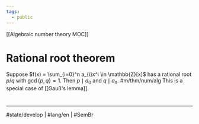 ```yaml
---
tags:
  - public
---
```

[[Algebraic number theory MOC]]
# Rational root theorem

Suppose $f(x) = \sum_{i=0}^n a_{i}x^i \in \mathbb{Z}[x]$
has a rational root $p / q$ with $\gcd \{ p,q \} = 1$.
Then $p \mid a_{0}$ and $q \mid a_{n}$. #m/thm/num/alg 
This is a special case of [[Gauß's lemma]].

#
---
#state/develop | #lang/en | #SemBr
